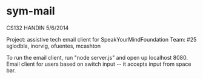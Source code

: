 sym-mail
========
CS132 HANDIN 5/6/2014

Project: assistive tech email client for SpeakYourMindFoundation
Team: #25   sglodbla, inorvig, ofuentes, mcashton

To run the email client, run "node server.js" and open up localhost 8080. Email client for users based on switch input -- it accepts input from space bar.